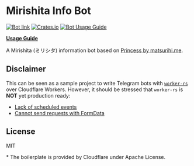 # Mirishita Info Bot

[![Bot link](https://img.shields.io/badge/Telegram-%40mirishita__info__bot-gold.svg?style=flat-square)](https://t.me/mirishita_info_bot) [![Crates.io](https://img.shields.io/crates/v/mirishita-info-bot?style=flat-square)](https://crates.io/crates/mirishita_info_bot) [![Bot Usage Guide](https://img.shields.io/docsrs/mirishita_info_bot?label=Bot%20usage%20guide&style=flat-square)](https://docs.rs/mirishita_info_bot/latest/mirishita_info_bot/cmd/index.html)

**[Usage Guide](https://docs.rs/mirishita_info_bot/latest/mirishita_info_bot/cmd/index.html)**

A Mirishita (ミリシタ) information bot based on [Princess by matsurihi.me](https://api.matsurihi.me/docs/).

## Disclaimer

This can be seen as a sample project to write Telegram bots with [`worker-rs`](https://github.com/cloudflare/workers-rs/tree/HEAD/worker) over Cloudflare Workers. However, it should be stressed that `worker-rs` is **NOT** yet production ready:

* [Lack of scheduled events](https://github.com/cloudflare/workers-rs/issues/53)
* [Cannot send requests with FormData](https://github.com/cloudflare/workers-rs/issues/79)

## License

MIT

\* The boilerplate is provided by Cloudflare under Apache License.